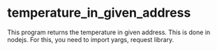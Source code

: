 # temperature_in_given_address
This program returns the temperature in given address. This is done in nodejs.
For this, you need to import yargs,  request library.
